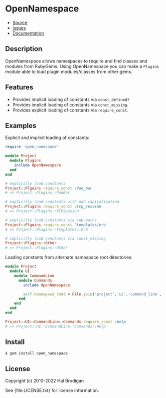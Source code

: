 # OpenNamespace

* [Source](https://github.com/postmodern/open_namespace)
* [Issues](https://github.com/postmodern/open_namespace/issues)
* [Documentation](http://rubydoc.info/gems/open_namespace/frames)

## Description

OpenNamespace allows namespaces to require and find classes and modules from
RubyGems. Using OpenNamespace you can make a `Plugins` module able to
load plugin modules/classes from other gems.

## Features

* Provides implicit loading of constants via `const_defined?`.
* Provides implicit loading of constants via `const_missing`.
* Provides explicit loading of constants via `require_const`.

## Examples

Explicit and implicit loading of constants:

```ruby
require 'open_namespace'

module Project
  module Plugins
    include OpenNamespace
  end
end

# explicitly load constants
Project::Plguins.require_const :foo_bar
# => Project::Plugins::FooBar

# explicitly load constants with odd capitalization
Project::Plugins.require_const :tcp_session
# => Project::Plugins::TCPSession

# explicitly load constants via sub-paths
Project::Plguins.require_const 'templates/erb'
# => Project::Plugins::Templates::Erb

# implicitly load constants via const_missing
Project::Plugins::Other
# => Project::Plugins::Other
```

Loading constants from alternate namespace root directories:

```ruby
module Project
  module UI
    module CommandLine
      module Commands
        include OpenNamespace

        self.namespace_root = File.join('project','ui','command_line','commands')
      end
    end
  end
end

Project::UI::CommandLine::Commands.require_const :help
# => Project::UI::CommandLine::Commands::Help
```

## Install

```shell
$ gem install open_namespace
```

## License

Copyright (c) 2010-2022 Hal Brodigan

See {file:LICENSE.txt} for license information.
